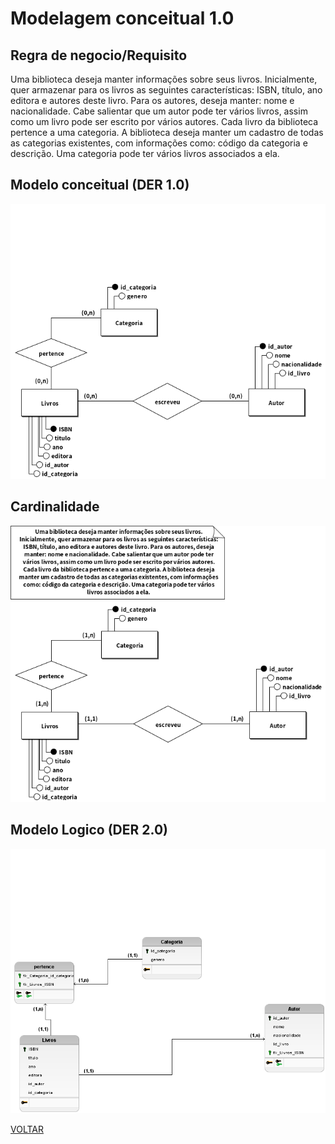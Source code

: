 # Modelagem conceitual 1.0

## Regra de negocio/Requisito

Uma biblioteca deseja manter informações sobre seus livros.
Inicialmente, quer armazenar para os livros as seguintes características:
ISBN, título, ano editora e autores deste livro. Para os autores, deseja
manter: nome e nacionalidade. Cabe salientar que um autor pode ter
vários livros, assim como um livro pode ser escrito por vários autores.
Cada livro da biblioteca pertence a uma categoria. A biblioteca deseja
manter um cadastro de todas as categorias existentes, com informações
como: código da categoria e descrição. Uma categoria pode ter vários
livros associados a ela.

## Modelo conceitual (DER 1.0)

![modelagem 1.0](./conceitual/atividade07_semcadinalidade.png)

## Cardinalidade

![cardinalidade](./conceitual/atividade07.png)

## Modelo Logico (DER 2.0)

![modelagem 2.0](./logico/atividade07_logico.png)

[VOLTAR](../README.md)
